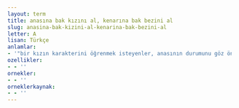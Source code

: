 ```yaml
---
layout: term
title: anasına bak kızını al, kenarına bak bezini al
slug: anasina-bak-kizini-al-kenarina-bak-bezini-al
letter: A
lisan: Türkçe
anlamlar:
- '"bir kızın karakterini öğrenmek isteyenler, anasının durumunu göz önüne alırlarsa aldanmamış olurlar" anlamında kullanılan bir söz'
ozellikler:
- - ''
ornekler:
- - ''
orneklerkaynak:
- - ''
---
```

